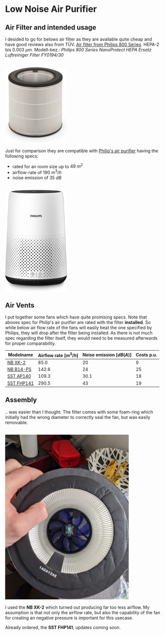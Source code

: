 # Low Noise Air Purifier

## Air Filter and intended usage

I desided to go for belows air filter as they are available quite cheap and have good reviews also from TÜV.
[Air filter from Philips 800 Series](https://www.amazon.de/Philips-NanoProtect-replacement-FY0194-30/dp/B07W7YYNFX). HEPA-2 bis $0.003~\mu m$. Modell-bez.: *Philips 800 Series NanoProtect HEPA Ersatz Luftreiniger Filter FY0194/30*

<br><img src="notes/2021-02-26-19-52-58.png" width="200">

Just for comparison they are compatible with [Philip's air purifier](https://www.amazon.de/Philips-AC0820-10-Luftreiniger-Allergiker/dp/B07WBYD5NT) having the following specs:
- rated for an room size up to $49~m^2$
- airflow-rate of $190~m^3/h$
- noise emission of $35~dB$

<br><img src="notes/2021-02-26-19-53-31.png" width="200">

## Air Vents

I put together some fans which have quite promising specs. Note that aboves spec for Philip's air purifier are rated with the filter **installed**.
So while below air flow rate of the fans will easily beat the one specified by Philips, they will drop after the filter being installed. As there is not much spec regarding the filter itself, they would need to be measured afterwards for proper comparability.

| Modelname | Airflow rate $[m^3/h]$ | Noise emission $[dB(A)]$ | Costs p.u. |
|---|---|---|---|
| [NB XK-2](https://www.blacknoise.com/site/de/produkte/noiseblocker-it-luefter/nb-blacksilentfan-series/140x140x25mm.php)| 85.0 | 20 | 9 |
| [NB B14-PS](https://www.blacknoise.com/site/de/produkte/noiseblocker-it-luefter/nb-eloop-series/140x140x29mm.php)| 142.6 | 24 | 25 |
| [SST AP140](https://www.silverstonetek.com/product.php?pid=947&bno=54&tb=101&area=en)| 109.3 | 30.1 | 18 |
| [SST FHP141](https://www.silverstonetek.com/product.php?pid=366&bno=54&tb=101&area=en)| 290.5 | 43 | 19 |


## Assembly

.. was easier than I thought. The filter comes with some foam-ring which initially had the wrong diameter to correctly seal the fan, but was easily removable.

<br><img src="notes/2021-02-26-20-06-50.png" width="400">

I used the **NB XK-2** which turned out producing far too less airflow. My assumption is that not only the airflow rate, but also the capability of the fan for creating an negative pressure is important for this usecase.

Already ordered, the **SST FHP141**; updates coming soon.